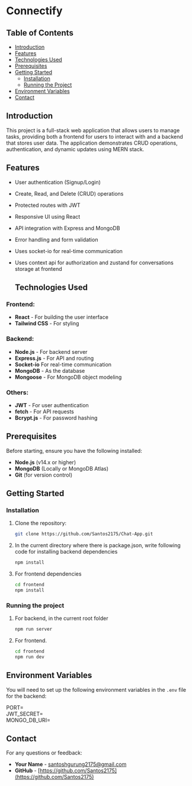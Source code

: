 # Connectify

## Table of Contents
- [Introduction](#introduction)
- [Features](#features)
- [Technologies Used](#technologies-used)
- [Prerequisites](#prerequisites)
- [Getting Started](#getting-started)
  - [Installation](#installation)
  - [Running the Project](#running-the-project)
- [Environment Variables](#environment-variables)
- [Contact](#contact)

## Introduction

This project is a full-stack web application that allows users to manage tasks, providing both a frontend for users to interact with and a backend that stores user data. The application demonstrates CRUD operations, authentication, and dynamic updates using MERN stack.

## Features

- User authentication (Signup/Login)
- Create, Read, and Delete (CRUD) operations
- Protected routes with JWT
- Responsive UI using React
- API integration with Express and MongoDB
- Error handling and form validation
- Uses socket-io for real-time communication
- Uses context api for authorization and zustand for conversations storage at frontend

  ## Technologies Used

### Frontend:
- **React** - For building the user interface
- **Tailwind CSS** - For styling

### Backend:
- **Node.js** - For backend server
- **Express.js** - For API and routing
- **Socket-io** For real-time communication
- **MongoDB** - As the database
- **Mongoose** - For MongoDB object modeling

### Others:
- **JWT** - For user authentication
- **fetch** - For API requests
- **Bcrypt.js** - For password hashing

## Prerequisites

Before starting, ensure you have the following installed:
- **Node.js** (v14.x or higher)
- **MongoDB** (Locally or MongoDB Atlas)
- **Git** (for version control)

## Getting Started

### Installation

1. Clone the repository:
   ```bash
   git clone https://github.com/Santos2175/Chat-App.git

2. In the current directory where there is package.json, write following code for installing backend dependencies
   ```bash
   npm install

3. For frontend dependencies
   ```bash
   cd frontend
   npm install

### Running the project
1. For backend, in the current root folder
   ```bash
   npm run server

2. For frontend.
   ```bash
   cd frontend
   npm run dev

## Environment Variables

You will need to set up the following environment variables in the `.env` file for the backend:

PORT=<br>
JWT_SECRET=<br>
MONGO_DB_URI=

## Contact

For any questions or feedback:
- **Your Name** - [santoshgurung2175@gmail.com](mailto:santoshgurung2175@gmail.com)
- **GitHub** - [https://github.com/Santos2175](https://github.com/Santos2175)



